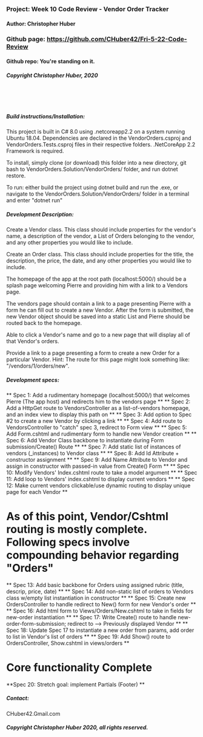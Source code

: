 ### Project: **Week 10 Code Review - Vendor Order Tracker**
#### Author: **Christopher Huber**

### Github page: https://github.com/CHuber42/Fri-5-22-Code-Review
#### Github repo: You're standing on it.
##### Copyright Christopher Huber, 2020

&nbsp;
     
&nbsp;
         
##### Build instructions/Installation: 

This project is built in C# 8.0 using .netcoreapp2.2 on a system running Ubuntu 18.04.
Dependencies are declared in the VendorOrders.csproj and VendorOrders.Tests.csproj files in their respective folders.
.NetCoreApp 2.2 Framework is required.

To install, simply clone (or download) this folder into a new directory, git bash to VendorOrders.Solution/VendorOrders/ folder,
and run dotnet restore.

To run: either build the project using dotnet build and run the .exe, or navigate to the
VendorOrders.Solution/VendorOrders/ folder in a terminal and enter "dotnet run"

##### Development Description:

Create a Vendor class. This class should include properties for the vendor's name, a description of the vendor, a List of Orders belonging to the vendor, and any other properties you would like to include.

Create an Order class. This class should include properties for the title, the description, the price, the date, and any other properties you would like to include.

The homepage of the app at the root path (localhost:5000/) should be a splash page welcoming Pierre and providing him with a link to a Vendors page.

The vendors page should contain a link to a page presenting Pierre with a form he can fill out to create a new Vendor. After the form is submitted, the new Vendor object should be saved into a static List and Pierre should be routed back to the homepage.

Able to click a Vendor's name and go to a new page that will display all of that Vendor's orders.

Provide a link to a page presenting a form to create a new Order for a particular Vendor. Hint: The route for this page might look something like: "/vendors/1/orders/new".


##### Development specs:

** Spec 1: Add a rudimentary homepage (localhost:5000/) that welcomes Pierre (The app host) and redirects him to the vendors page **
** Spec 2: Add a HttpGet route to VendorsController as a list-of-vendors homepage, and an index view to display this path on **
** Spec 3: Add option to Spec #2 to create a new Vendor by clicking a link ** 
** Spec 4: Add route to VendorsController to "catch" spec 3, redirect to Form view **
** Spec 5: Add Form.cshtml and rudimentary form to handle new Vendor creation **
** Spec 6: Add Vendor Class backbone to instantiate during Form submission/Create() Route **
** Spec 7: Add static list of instances of vendors (_instances) to Vendor class **
** Spec 8: Add Id Attribute + constructor assignment **
** Spec 9: Add Name Attribute to Vendor and assign in constructor with passed-in value from Create() Form **
** Spec 10: Modify Vendors' Index.cshtml route to take a model argument ** 
** Spec 11: Add loop to Vendors' index.cshtml to display current vendors **
** Spec 12: Make current vendors clickable/use dynamic routing to display unique page for each Vendor **
# As of this point, Vendor/Cshtml routing is mostly complete. Following specs involve compounding behavior regarding "Orders"

** Spec 13: Add basic backbone for Orders using assigned rubric (title, descrip, price, date) **
** Spec 14: Add non-static list of orders to Vendors class w/empty list instantiation in constructor **
** Spec 15: Create new OrdersController to handle redirect to New() form for new Vendor's order **
** Spec 16: Add html form to Views/Orders/New.cshtml to take in fields for new-order instantiation **
** Spec 17: Write Create() route to handle new-order-form-submission; redirect to --> Previously displayed Vendor **
** Spec 18: Update Spec 17 to instantiate a new order from params, add order to list in Vendor's list of orders **
** Spec 19: Add Show() route to OrdersController, Show.cshtml in views/orders **
# Core functionality Complete

**Spec 20: Stretch goal: implement Partials (Footer) **


##### _Contact_:

CHuber42.Gmail.com

##### _Copyright Christopher Huber 2020, all rights reserved._